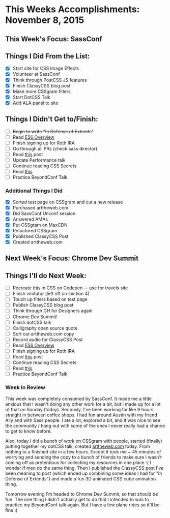 # This Weeks Accomplishments: November 8, 2015

## This Week's Focus: SassConf

## Things I Did From the List:

- [x] Start site for CSS Image Effects
- [x] Volunteer at SassConf
- [x] Think through PostCSS JS features
- [x] Finish ClassyCSS blog post
- [x] Make more CSSgram filters
- [x] Start DotCSS Talk
- [x] Add ALA panel to site

## Things I Didn't Get to/Finish:

- [ ] ~~Begin to write "In Defense of Extends"~~
- [ ] Read [ES6 Overview](https://ponyfoo.com/articles/es6)
- [ ] Finish signing up for Roth IRA
- [ ] Go through all PRs (check sass director)
- [ ] Read [this](http://www.impressivewebs.com/how-to-write-great-web-development-articles-tutorials/) post
- [ ] Update Performance talk
- [ ] Continue reading CSS Secrets
- [ ] Read [this](https://alexsexton.com/blog/2013/03/deploying-javascript-applications/)
- [ ] Practice BeyondConf Talk

### Additional Things I Did

- [x] Sorted test page on CSSgram and cut a new release
- [x] Purchased arttheweb.com
- [x] Did SassConf Unconf session
- [x] Answered AMAs
- [x] Put CSSgram on MaxCDN
- [x] Refactored CSSgram
- [x] Published ClassyCSS Post
- [x] Created arttheweb.com

## Next Week's Focus: Chrome Dev Summit

## Things I'll do Next Week:

- [ ] Recreate [this](https://ryanbelk.exposure.co/color-study) in CSS on Codepen -- use for travels site
- [ ] Finish vimtutor (left off on section 4)
- [ ] Touch up filters based on test page
- [ ] Publish ClassyCSS blog post
- [ ] Think through GH for Designers again
- [ ] Chrome Dev Summit!
- [ ] Finish dotCSS talk
- [ ] Calligraphy open source quote
- [ ] Sort out arttheweb.com copy
- [ ] Record audio for ClassyCSS Post
- [ ] Read [ES6 Overview](https://ponyfoo.com/articles/es6)
- [ ] Finish signing up for Roth IRA
- [ ] Read [this](http://www.impressivewebs.com/how-to-write-great-web-development-articles-tutorials/) post
- [ ] Continue reading CSS Secrets
- [ ] Read [this](https://alexsexton.com/blog/2013/03/deploying-javascript-applications/)
- [ ] Practice BeyondConf Talk

### Week in Review

This week was completely consumed by SassConf. It made me a little anxious that I wasn't doing any other work for a bit, but I made up for a lot of that on Sunday (today). Seriously, I've been working for like 9 hours straight in between coffee shops. I had fun around Austin with my friend Ally and with Sass people. I ate a lot, explored a bit, and it was nice to see the community / hang out with some of the ones I never really had a chance to get to know before.

Also, today I did a bunch of work on CSSgram with people, started (finally) putting together my dotCSS talk, created [arttheweb.com](http://arttheweb.com) today. From nothing to a finished site in a few hours. Except it took me ~ 45 minutes of worrying and sending the copy to a bunch of friends to make sure I wasn't coming off as pretentious for collecting my resources in one place :( I wonder if men do the same thing. Then I published the ClassyCSS post I've been meaning to post (which ended up combining some ideas I had for "In Defense of Extends") and made a fun 3D animated CSS cube animation thing.

Tomorrow evening I'm headed to Chrome Dev Summit, so that should be fun. The one thing I didn't actually get to do that I intended to was to practice my BeyondConf talk again. But I have a few plane rides so it'll be fine :)